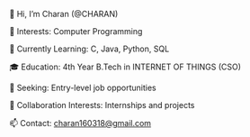 👋 Hi, I’m Charan (@CHARAN)

👀 Interests: Computer Programming

🌱 Currently Learning: C, Java, Python, SQL

🎓 Education: 4th Year B.Tech in INTERNET OF THINGS (CSO)

💼 Seeking: Entry-level job opportunities

💞️ Collaboration Interests: Internships and projects

📫 Contact: charan160318@gmail.com

<!---
charanprog/charanprog is a ✨ special ✨ repository because its `README.md` (this file) appears on your GitHub profile.
You can click the Preview link to take a look at your changes.
--->
